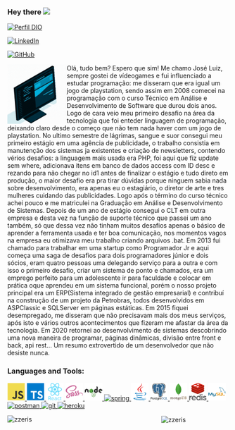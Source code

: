 ### Hey there <img src="https://media.giphy.com/media/hvRJCLFzcasrR4ia7z/giphy.gif" width="25px">

[![Perfil DIO](https://img.shields.io/badge/-Meu%20Perfil%20na%20DIO-0077B5?style=for-the-badge&logo=gitbook&logoColor=white)](https://www.dio.me/users/zzeris)

[![LinkedIn](https://img.shields.io/badge/LinkedIn-0077B5?style=for-the-badge&logo=linkedin&logoColor=white)](https://www.linkedin.com/in/jluiz/)

[![GitHub](https://img.shields.io/badge/GitHub-100000?style=for-the-badge&logo=github&logoColor=white)](https://github.com/Zzeris)

<img alt="GIF" src="https://raw.githubusercontent.com/Zzeris/Zzeris/main/Design%20sem%20nome1.gif" width="135" height="135" align="left"/>
Olá, tudo bem? Espero que sim! Me chamo José Luiz, sempre gostei de vídeogames e fui influenciado a estudar programação: me disseram que era igual um jogo de playstation, sendo assim em 2008 comecei na programação com o curso Técnico em Análise e Desenvolvimento de Software que durou dois anos. Logo de cara veio meu primeiro desafio na área da tecnologia que foi enteder linguagem de programação, deixando claro desde o começo que não tem nada haver com um jogo de playstation. No ultimo semestre de lágrimas, sangue e suor consegui meu primeiro estágio em uma agência de publicidade, o trabalho consistia em manutenção dos sistemas ja existentes e criação de newsletters, contendo vérios desafios: a linguagem mais usada era PHP, foi aqui que fiz update sem where, adicionava itens em banco de dados access com ID desc e rezando para não chegar no id1 antes de finalizar o estágio e tudo direto em produção, o maior desafio era pra tirar dúvidas porque ninguem sabia nada sobre desenvolvimento, era apenas eu o estagiário, o diretor de arte e tres mulheres cuidando das publicidades. Logo após o término do curso técnico achei pouco e me matriculei na Graduação em Análise e Desenvolvimento de Sistemas. Depois de um ano de estágio consegui o CLT em outra empresa e desta vez na função de suporte técnico que passei um ano também, só que dessa vez não tinham muitos desafios apenas o básico de aprender a ferramenta usada e ter boa comunicação, nos momentos vagos na empresa eu otimizava meu trabalho criando arquivos .bat. Em 2013 fui chamado para trabalhar em uma startup como Programador Jr e aqui começa uma saga de desafios para dois programadores júnior e dois sócios, eram quatro pessoas uma delegando serviço para a outra e com isso o primeiro desafio, criar um sistema de ponto e chamados, era um emprego perfeito para um adolescente ir para faculdade e colocar em prática oque aprendeu em um sistema funcional, porém o nosso projeto principal era um ERP(Sistema integrado de gestão empresarial) e contribuí na construção de um projeto da Petrobras, todos desenvolvidos em ASPClassic e SQLServer em páginas estáticas. Em 2015 fiquei desempregado, me disseram que não precisavam mais dos meus serviços, após isto e vários outros acontecimentos que fizeram me afastar da área da tecnologia. Em 2020 retornei ao desenvolvimento de sistemas descobrindo uma nova maneira de programar, páginas dinâmicas, divisão entre front e back, api rest... 
Um resumo extrovertido de um desenvolvedor que não desiste nunca.

<h3 align="left">Languages and Tools:</h3>
<p align="left"> <a href="https://developer.mozilla.org/en-US/docs/Web/JavaScript" target="_blank"> <img src="https://raw.githubusercontent.com/devicons/devicon/master/icons/javascript/javascript-original.svg" alt="javascript" width="40" height="40"/> </a> <a href="https://www.typescriptlang.org/" target="_blank"> <img src="https://raw.githubusercontent.com/devicons/devicon/master/icons/typescript/typescript-original.svg" alt="typescript" width="40" height="40"/> </a> <a href="https://reactjs.org/" target="_blank"> <img src="https://raw.githubusercontent.com/devicons/devicon/master/icons/react/react-original-wordmark.svg" alt="react" width="40" height="40"/> </a> <a href="https://sass-lang.com" target="_blank"> <img src="https://raw.githubusercontent.com/devicons/devicon/master/icons/sass/sass-original.svg" alt="sass" width="40" height="40"/> </a> <a href="https://nodejs.org" target="_blank"> <img src="https://raw.githubusercontent.com/devicons/devicon/master/icons/nodejs/nodejs-original-wordmark.svg" alt="nodejs" width="40" height="40"/> </a> <a href="https://spring.io/" target="_blank"> <img src="https://www.vectorlogo.zone/logos/springio/springio-icon.svg" alt="spring" width="40" height="40"/> </a> <a href="https://www.java.com" target="_blank"> <img src="https://raw.githubusercontent.com/devicons/devicon/master/icons/java/java-original.svg" alt="java" width="40" height="40"/> </a> <a href="https://www.postgresql.org" target="_blank"> <img src="https://raw.githubusercontent.com/devicons/devicon/master/icons/postgresql/postgresql-original-wordmark.svg" alt="postgresql" width="40" height="40"/> </a> <a href="https://www.mongodb.com/" target="_blank"> <img src="https://raw.githubusercontent.com/devicons/devicon/master/icons/mongodb/mongodb-original-wordmark.svg" alt="mongodb" width="40" height="40"/> </a> <a href="https://redis.io" target="_blank"> <img src="https://raw.githubusercontent.com/devicons/devicon/master/icons/redis/redis-original-wordmark.svg" alt="redis" width="40" height="40"/> </a> <a href="https://www.mysql.com/" target="_blank"> <img src="https://raw.githubusercontent.com/devicons/devicon/master/icons/mysql/mysql-original-wordmark.svg" alt="mysql" width="40" height="40"/> </a> <a href="https://postman.com" target="_blank"> <img src="https://www.vectorlogo.zone/logos/getpostman/getpostman-icon.svg" alt="postman" width="40" height="40"/> </a> <a href="https://git-scm.com/" target="_blank"> <img src="https://www.vectorlogo.zone/logos/git-scm/git-scm-icon.svg" alt="git" width="40" height="40"/> </a> <a href="https://heroku.com" target="_blank"> <img src="https://www.vectorlogo.zone/logos/heroku/heroku-icon.svg" alt="heroku" width="40" height="40"/> </a> </p>

<p><img align="left" width="350px" src="https://github-readme-stats.vercel.app/api?username=zzeris&show_icons=true&locale=en&theme=gotham" alt="zzeris" /></p>

<p><img align="center" width="290px" src="https://github-readme-stats.vercel.app/api/top-langs?username=zzeris&show_icons=true&locale=en&layout=compact&theme=gotham" alt="zzeris" /></p>
